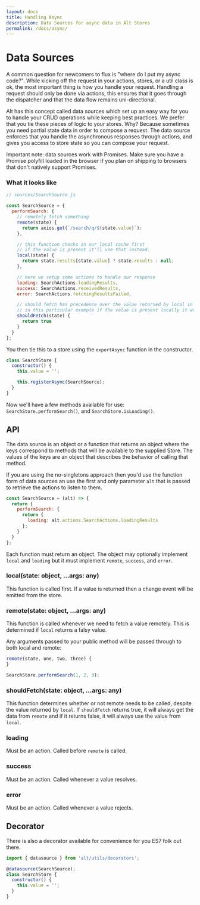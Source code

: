 ```yaml
---
layout: docs
title: Handling Async
description: Data Sources for async data in Alt Stores
permalink: /docs/async/
---
```


# Data Sources

A common question for newcomers to flux is "where do I put my async code?". While kicking off the request in your actions, stores, or a util class is ok, the most important thing is how you handle your request. Handling a request should only be done via actions, this ensures that it goes through the dispatcher and that the data flow remains uni-directional.

Alt has this concept called data sources which set up an easy way for you to handle your CRUD operations while keeping best practices. We prefer that you tie these pieces of logic to your stores. Why? Because sometimes you need partial state data in order to compose a request. The data source enforces that you handle the asynchronous responses through actions, and gives you access to store state so you can compose your request.

Important note: data sources work with Promises. Make sure you have a Promise polyfill loaded in the browser if you plan on shipping to browsers that don't natively support Promises.

### What it looks like

```js
// sources/SearchSource.js

const SearchSource = {
  performSearch: {
    // remotely fetch something
    remote(state) {
      return axios.get(`/search/q/${state.value}`);
    },

    // this function checks in our local cache first
    // if the value is present it'll use that instead.
    local(state) {
      return state.results[state.value] ? state.results : null;
    },

    // here we setup some actions to handle our response
    loading: SearchActions.loadingResults,
    success: SearchActions.receivedResults,
    error: SearchActions.fetchingResultsFailed,

    // should fetch has precedence over the value returned by local in determining whether remote should be called
    // in this particular example if the value is present locally it would return but still fire off the remote request
    shouldFetch(state) {
      return true
    }
  }
};
```

You then tie this to a store using the `exportAsync` function in the constructor.

```js
class SearchStore {
  constructor() {
    this.value = '';

    this.registerAsync(SearchSource);
  }
}
```

Now we'll have a few methods available for use: `SearchStore.performSearch()`, and `SearchStore.isLoading()`.

## API

The data source is an object or a function that returns an object where the keys correspond to methods that will be available to the supplied Store. The values of the keys are an object that describes the behavior of calling that method.

If you are using the no-singletons approach then you'd use the function form of data sources an use the first and only parameter `alt` that is passed to retrieve the actions to listen to them.

```js
const SearchSource = (alt) => {
  return {
    performSearch: {
      return {
        loading: alt.actions.SearchActions.loadingResults
      };
    }
  }
};
```

Each function must return an object. The object may optionally implement `local` and `loading` but it must implement `remote`, `success`, and `error`.

### local(state: object, ...args: any)

This function is called first. If a value is returned then a change event will be emitted from the store.

### remote(state: object, ...args: any)

This function is called whenever we need to fetch a value remotely. This is determined if `local` returns a falsy value.

Any arguments passed to your public method will be passed through to both local and remote:

```js
remote(state, one, two, three) {
}

SearchStore.performSearch(1, 2, 3);
```

### shouldFetch(state: object, ...args: any)

This function determines whether or not remote needs to be called, despite the value returned by `local`. If `shouldFetch` returns true, it will always get the data from `remote` and if it returns false, it will always use the value from `local`.

### loading

Must be an action. Called before `remote` is called.

### success

Must be an action. Called whenever a value resolves.

### error

Must be an action. Called whenever a value rejects.

## Decorator

There is also a decorator available for convenience for you ES7 folk out there.

```js
import { datasource } from 'alt/utils/decorators';

@datasource(SearchSource);
class SearchStore {
  constructor() {
    this.value = '';
  }
}
```
